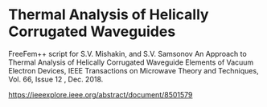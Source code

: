 # Thermal Analysis of Helically Corrugated Waveguides

FreeFem++ script for S.V. Mishakin, and S.V. Samsonov An Approach to Thermal Analysis of Helically Corrugated Waveguide Elements of Vacuum Electron Devices, IEEE Transactions on Microwave Theory and Techniques, Vol. 66, Issue 12 , Dec. 2018. 

https://ieeexplore.ieee.org/abstract/document/8501579
